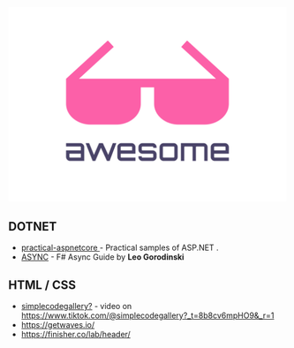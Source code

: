 ![awesome](logo.svg "awesome")



## DOTNET

- [practical-aspnetcore ](https://github.com/dodyg/practical-aspnetcore ) - Practical samples of ASP.NET .
- [ASYNC](https://medium.com/@eulerfx/f-async-guide-eb3c8a2d180a) - F# Async Guide by **Leo Gorodinski**

## HTML / CSS

- [simplecodegallery?](https://github.com/simplecodegallery?tab=repositories) - video on https://www.tiktok.com/@simplecodegallery?_t=8b8cv6mpHO9&_r=1
- https://getwaves.io/
- https://finisher.co/lab/header/
